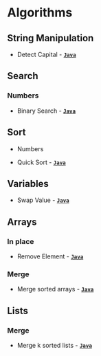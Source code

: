 # Algorithms

## String Manipulation

- Detect Capital - [**`Java`**](/src/main/java/string_manipulation/DetectCapital.java)

## Search

### Numbers

- Binary Search - [**`Java`**](/src/main/java/search/numbers/BinarySearch.java)

## Sort

- Numbers

- Quick Sort - [**`Java`**](/src/main/java/sorting/numbers/QuickSort.java)

## Variables

- Swap Value - [**`Java`**](/src/main/java/variables/SwapValue.java)

## Arrays

### In place

- Remove Element - [**`Java`**](/src/main/java/arrays/in_place/RemoveElement.java)

### Merge

- Merge sorted arrays - [**`Java`**](/src/main/java/arrays/merge/MergeSortedArrays.java)

## Lists

### Merge

- Merge k sorted lists -  [**`Java`**](/src/main/java/lists/merge/MergeLists.java)
